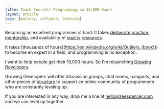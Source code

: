 ```yaml
---
title: Teach Yourself Programming in 10,000 Hours
layout: article
tags: [mastery, software, learning]
---
```


Becoming an excellent programmer is hard. It takes [deliberate
practice](http://expertenough.com/1423/deliberate-practice),
[mentorship](http://chimera.labs.oreilly.com/books/1234000001813/ch04.html#find_mentors),
and availability of [quality](http://teamtreehouse.com/home)
[resources](https://www.codeschool.com/).

It takes [thousands of hours](https://en.wikipedia.org/wiki/Outliers_(book\)) to
become en expert in a field, and programming is no exception.

I want to help people get their 10,000 hours. So I'm relaunching [Growing
Developers](http://growingdevelopers.com).

Growing Developers will offer discussion groups, chat rooms, hangouts, and other
pieces of [structure](/articles/structure-and-space/) to support an online
community of programmers who are constantly leveling up.

If you are interested in any way, drop me a line at
[hello@zeespencer.com](mailto:hello+gd@zeespencer.com) and we can level up
together.

